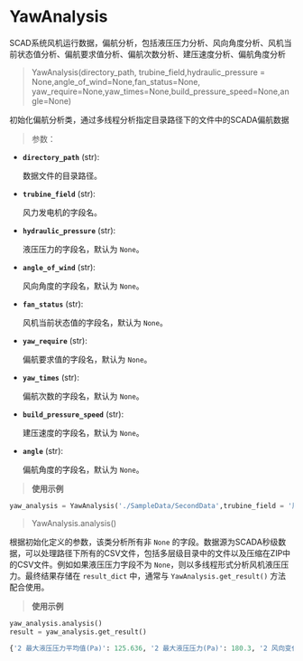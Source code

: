 # YawAnalysis
SCAD系统风机运行数据，偏航分析，包括液压压力分析、风向角度分析、风机当前状态值分析、偏航要求值分析、偏航次数分析、建压速度分析、偏航角度分析

> YawAnalysis(directory_path, trubine_field,hydraulic_pressure = None,angle_of_wind=None,fan_status=None,
>          yaw_require=None,yaw_times=None,build_pressure_speed=None,angle=None)

初始化偏航分析类，通过多线程分析指定目录路径下的文件中的SCADA偏航数据

> 参数：

- **`directory_path`** (str): 

  数据文件的目录路径。

- **`trubine_field`** (str):

   风力发电机的字段名。

- **`hydraulic_pressure`** (str): 

  液压压力的字段名，默认为 `None`。

- **`angle_of_wind`** (str): 

  风向角度的字段名，默认为 `None`。

- **`fan_status`** (str): 

  风机当前状态值的字段名，默认为 `None`。

- **`yaw_require`** (str): 

  偏航要求值的字段名，默认为 `None`。

- **`yaw_times`** (str):

  偏航次数的字段名，默认为 `None`。

- **`build_pressure_speed`** (str):

  建压速度的字段名，默认为 `None`。

- **`angle`** (str): 

  偏航角度的字段名，默认为 `None`。

> **使用示例**

```python
yaw_analysis = YawAnalysis('./SampleData/SecondData',trubine_field = '风机ID',hydraulic_pressure = '液压制动压力',angle_of_wind = '风向绝对值', fan_status = '风机当前状态值',yaw_require = '偏航要求值',yaw_times = '总偏航次数',build_pressure_speed = None, angle = None)
```

> YawAnalysis.analysis()

根据初始化定义的参数，该类分析所有非 `None` 的字段。数据源为SCADA秒级数据，可以处理路径下所有的CSV文件，包括多层级目录中的文件以及压缩在ZIP中的CSV文件。例如如果液压压力字段不为 `None`，则以多线程形式分析风机液压压力。最终结果存储在 `result_dict` 中，通常与 `YawAnalysis.get_result()` 方法配合使用。

> **使用示例**

```python
yaw_analysis.analysis()
result = yaw_analysis.get_result()

{'2 最大液压压力平均值(Pa)': 125.636, '2 最大液压压力(Pa)': 180.3, '2 风向变化总角度(°)': 2557.0, '2 发电状态偏航总次数': 5, '2 发电状态最大偏航时长(秒)': 39, '2 有效数据量': 586, '2 总偏航时间(小时)': 0.04, '2 总偏航次数': 5.0}
```

